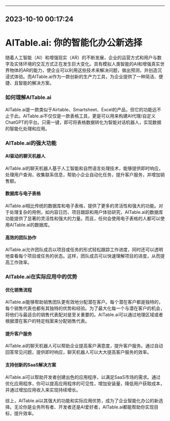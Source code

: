 

---------------------------------------------
2023-10-10 00:17:24
---------------------------------------------

# AITable.ai: 你的智能化办公新选择

随着人工智能（AI）和增强现实（AR）的不断发展，企业的运营方式和用户与数字及实体环境的交互方式正在发生巨大变化。具有模拟人类智能的AI和增强真实世界物体的AR的能力，使企业可以利用这些技术来解决问题，做出预测，并创造沉浸式体验。而AITable.ai作为一款创新的生产力工具，为企业提供了一种简洁、便捷、且智能的解决方案。

### 如何理解AITable.ai

AITable.ai是一款类似于Airtable、Smartsheet、Excel的产品，但它的功能远不止于此。AITable.ai不仅仅是一款表格工具，更是可以用来构建AI代理/自定义ChatGPT的平台。只需一键，即可将表格数据转化为智能对话机器人，实现数据的智能化处理和应用。

### AITable.ai的强大功能

#### AI驱动的聊天机器人

AITable.ai的聊天机器人基于人工智能和自然语言处理技术，能够提供即时响应，处理用户查询，收集联系信息，帮助小企业自动化任务，提升客户服务，并增加销售额。

#### 数据库与电子表格

AITable.ai相比传统的数据库和电子表格，提供了更多的灵活性和强大的功能。对于处理复杂的用例，如内容日历、项目跟踪和用户体验研究，AITable.ai的数据库功能提供了显著的灵活性和强大的力量。而且，任何会使用电子表格的人都可以使用AITable.ai的数据库。

#### 高效的团队协作

AITable.ai允许团队成员以项目或任务的形式轻松跟踪工作进度，同时还可以透明地查看每个项目或任务的状态。这样，团队成员可以快速理解项目的进度，从而提高工作效率。

### AITable.ai在实际应用中的优势

#### 优化销售流程

AITable.ai能够帮助销售团队更有效地分配潜在客户。每个潜在客户都是独特的，每个销售代表也都有其独特的优势和经验。为了最大化每一个与潜在客户的机会，将他们与最适合的销售代表配对是至关重要的。AITable.ai可以通过地理区域或者根据潜在客户的特定档案来分配销售代表。

#### 提升客户服务

AITable.ai的聊天机器人可以帮助企业提高客户满意度，提升客户服务。通过自动回答常见问题，提供即时响应，聊天机器人可以大大提高客户服务的效率。

#### 支持创新的SaaS解决方案

AITable.ai可以帮助开发者创建出色的应用程序，以满足SaaS市场的需求。通过优化应用程序，你可以提高应用程序的可见性，增加安装量，降低用户获取成本，并通过增加应用收入来实现持续增长。

综上，AITable.ai以其强大的功能和实际应用优势，成为了企业智能化办公的新选择。无论你是业务所有者、开发者还是AI爱好者，AITable.ai都能帮助你实现目标，提升效率。